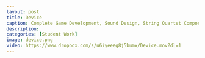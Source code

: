 ```yaml
---
layout: post
title: Device
caption: Complete Game Development, Sound Design, String Quartet Composition, VO and Implementation by Rob Goodson, Thomas Brenkwitz, Bret Sturm
description: 
categories: [Student Work]
image: device.png
video: https://www.dropbox.com/s/u6iyeeeg8j5bumx/Device.mov?dl=1
---
```

